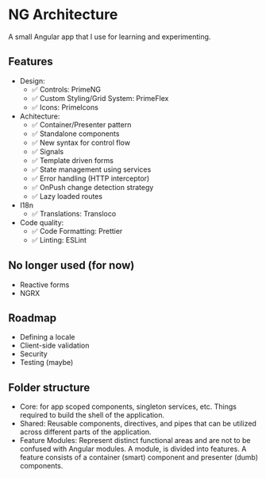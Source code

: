 # NG Architecture

A small Angular app that I use for learning and experimenting.

## Features

- Design:
  - ✅ Controls: PrimeNG
  - ✅ Custom Styling/Grid System: PrimeFlex
  - ✅ Icons: PrimeIcons
- Achitecture:
  - ✅ Container/Presenter pattern
  - ✅ Standalone components
  - ✅ New syntax for control flow
  - ✅ Signals
  - ✅ Template driven forms
  - ✅ State management using services
  - ✅ Error handling (HTTP interceptor)
  - ✅ OnPush change detection strategy
  - ✅ Lazy loaded routes
- I18n
  - ✅ Translations: Transloco
- Code quality:
  - ✅ Code Formatting: Prettier
  - ✅ Linting: ESLint

## No longer used (for now)

- Reactive forms
- NGRX

## Roadmap

- Defining a locale
- Client-side validation
- Security
- Testing (maybe)

## Folder structure

- Core: for app scoped components, singleton services, etc. Things required to build the shell of the application.
- Shared: Reusable components, directives, and pipes that can be utilized across different parts of the application.
- Feature Modules: Represent distinct functional areas and are not to be confused with Angular modules. A module, is divided into features. A feature consists of a container (smart) component and presenter (dumb) components.
